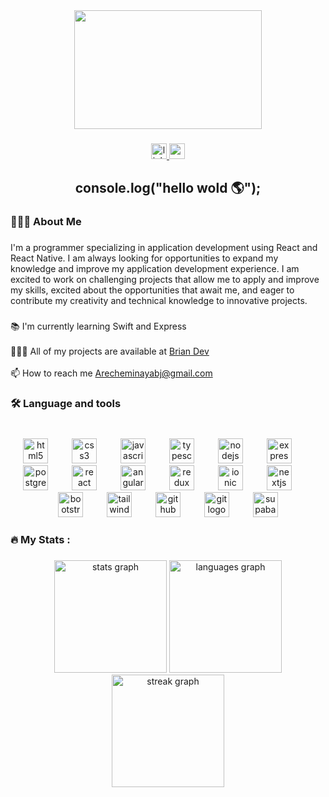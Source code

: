 <div align="center">
  <img height="190" width="300" src="https://i.pinimg.com/originals/06/60/ef/0660efe82fa3da42ed56eef013171835.gif"  />
</div>

###

<div align="center">
  <a href="linkedin.com/in/brian-javier-areche-minaya-28486625b" target="_blank">
    <img src="https://img.shields.io/static/v1?message=LinkedIn&logo=linkedin&label=&color=0077B5&logoColor=white&labelColor=&style=for-the-badge" height="25" alt="linkedin logo"  />
  </a>
  <a href="Arecheminayabj@gmail.com" target="_blank">
    <img src="https://img.shields.io/static/v1?message=Gmail&logo=gmail&label=&color=D14836&logoColor=white&labelColor=&style=for-the-badge" height="25" alt="gmail logo"  />
  </a>
</div>

###

<h2 align="center">console.log("hello wold  🌎");</h2>

###

<h3 align="left">🧑🏽‍💻  About Me</h3>

###

<p align="left">I'm a programmer specializing in application development using React and React Native. I am always looking for opportunities to expand my knowledge and improve my application development experience. I am excited to work on challenging projects that allow me to apply and improve my skills, excited about the opportunities that await me, and eager to contribute my creativity and technical knowledge to innovative projects.</p>

###

<p align="left">📚 I'm currently learning Swift and Express<br><br>🧑🏽‍💻 All of my projects are available at <a href="https://portafolio-silk-gamma.vercel.app/">Brian Dev</a><br><br>📫 How to reach me <a href="Arecheminayabj@gmail.com" target="_blank"> Arecheminayabj@gmail.com </a></p>

###

<h3 align="left">🛠 Language and tools</h3>

###

<br clear="both">

<div align="center">
  <img src="https://cdn.jsdelivr.net/gh/devicons/devicon/icons/html5/html5-original.svg" height="40" alt="html5 logo"  />
  <img width="30" />
  <img src="https://cdn.jsdelivr.net/gh/devicons/devicon/icons/css3/css3-original.svg" height="40" alt="css3 logo"  />
  <img width="30" />
  <img src="https://cdn.jsdelivr.net/gh/devicons/devicon/icons/javascript/javascript-original.svg" height="40" alt="javascript logo"  />
  <img width="30" />
  <img src="https://cdn.jsdelivr.net/gh/devicons/devicon/icons/typescript/typescript-original.svg" height="40" alt="typescript logo"  />
  <img width="30" />
  <img src="https://cdn.jsdelivr.net/gh/devicons/devicon/icons/nodejs/nodejs-original.svg" height="40" alt="nodejs logo"  />
  <img width="30" />
  <img src="https://cdn.jsdelivr.net/gh/devicons/devicon/icons/express/express-original.svg" height="40" alt="express logo"  />
  <img width="30" />
  <img src="https://cdn.jsdelivr.net/gh/devicons/devicon/icons/postgresql/postgresql-original.svg" height="40" alt="postgresql logo"  />
  <img width="30" />
  <img src="https://cdn.jsdelivr.net/gh/devicons/devicon/icons/react/react-original.svg" height="40" alt="react logo"  />
  <img width="30" />
  <img src="https://cdn.jsdelivr.net/gh/devicons/devicon/icons/angularjs/angularjs-original.svg" height="40" alt="angularjs logo"  />
  <img width="30" />
  <img src="https://cdn.jsdelivr.net/gh/devicons/devicon/icons/redux/redux-original.svg" height="40" alt="redux logo"  />
  <img width="30" />
  <img src="https://cdn.jsdelivr.net/gh/devicons/devicon/icons/ionic/ionic-original.svg" height="40" alt="ionic logo"  />
  <img width="30" />
  <img src="https://cdn.jsdelivr.net/gh/devicons/devicon/icons/nextjs/nextjs-original.svg" height="40" alt="nextjs logo"  />
  <img width="30" />
  <img src="https://cdn.jsdelivr.net/gh/devicons/devicon/icons/bootstrap/bootstrap-original.svg" height="40" alt="bootstrap logo"  />
  <img width="30" />
  <img src="https://cdn.jsdelivr.net/gh/devicons/devicon/icons/tailwindcss/tailwindcss-original-wordmark.svg" height="40" alt="tailwindcss logo"  />
  <img width="30" />
  <img src="https://cdn.jsdelivr.net/gh/devicons/devicon/icons/github/github-original.svg" height="40" alt="github logo"  />
  <img width="30" />
  <img src="https://cdn.jsdelivr.net/gh/devicons/devicon/icons/git/git-original.svg" height="40" alt="git logo"  />
  <img width="30" />
  <img src="https://skillicons.dev/icons?i=supabase" height="40" alt="supabase logo"  />
</div>

###

<h3 align="left">🔥   My Stats :</h3>

###

<div align="center">
  <img src="https://github-readme-stats.vercel.app/api?username=arechebrian&hide_title=false&hide_rank=true&show_icons=true&include_all_commits=true&count_private=true&disable_animations=false&theme=merko&locale=en&hide_border=false&order=1" height="180" alt="stats graph"  />
  <img src="https://github-readme-stats.vercel.app/api/top-langs?username=arechebrian&locale=en&hide_title=false&layout=compact&card_width=320&langs_count=6&theme=merko&hide_border=false&order=2" height="180" alt="languages graph"  />
  <img src="https://streak-stats.demolab.com?user=arechebrian&locale=en&mode=daily&theme=merko&hide_border=false&border_radius=5&order=3" height="180" alt="streak graph"  />
</div>

###
